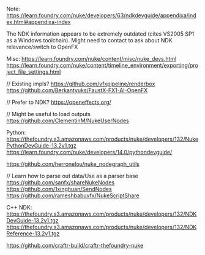 

Note:
https://learn.foundry.com/nuke/developers/63/ndkdevguide/appendixa/index.html#appendixa-index

The NDK information appears to be extremely outdated (cites VS2005 SP1 as a Windows toolchain). Might need to
contact to ask about NDK relevance/switch to OpenFX

Misc:
https://learn.foundry.com/nuke/content/misc/nuke_devs.html
https://learn.foundry.com/nuke/content/timeline_environment/exporting/project_file_settings.html

// Existing impls?
https://github.com/vfxpipeline/renderbox
https://github.com/Berkantyuks/FaustX-FX1-AI-OpenFX

// Prefer to NDK?
https://openeffects.org/

// Might be useful to load outputs
https://github.com/ClementinM/NukeUserNodes

Python:
https://thefoundry.s3.amazonaws.com/products/nuke/developers/132/NukePythonDevGuide-13.2v1.tgz
https://learn.foundry.com/nuke/developers/14.0/pythondevguide/

https://github.com/herronelou/nuke_nodegraph_utils

// Learn how to parse out data/Use as a parser base
https://github.com/sanfx/shareNukeNodes
https://github.com/1xinghuan/SendNodes
https://github.com/rameshbabuvfx/NukeScriptShare

C++ NDK:
https://thefoundry.s3.amazonaws.com/products/nuke/developers/132/NDKDevGuide-13.2v1.tgz
https://thefoundry.s3.amazonaws.com/products/nuke/developers/132/NDKReference-13.2v1.tgz

https://github.com/craftr-build/craftr-thefoundry-nuke
